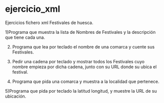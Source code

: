 # ejercicio_xml

Ejercicios fichero xml Festivales de huesca.

1)Programa que muestra la lista de Nombres de Festivales y la descripción que tiene cada una.

2) Programa que lea por teclado el nombre de una comarca y cuente sus Festivales.

3) Pedir una cadena por teclado y mostrar todos los Festivales cuyo nombre empieza por dicha cadena, junto con su URL donde su ubica el festival.

4) Programa que pida una comarca y muestra a la localidad que pertenece.

5)Programa que pida por teclado la latitud longitud, y muestre la URL de su ubicación.
